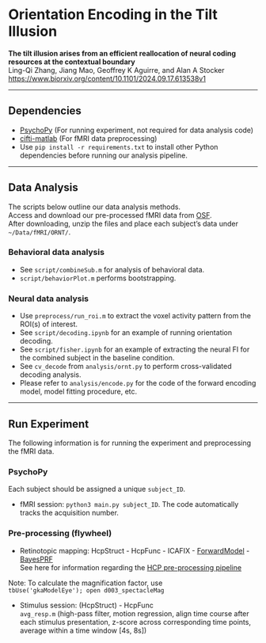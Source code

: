 # Orientation Encoding in the Tilt Illusion
**The tilt illusion arises from an efficient reallocation of neural coding resources at the contextual boundary**  
Ling-Qi Zhang, Jiang Mao, Geoffrey K Aguirre, and Alan A Stocker  
https://www.biorxiv.org/content/10.1101/2024.09.17.613538v1

---

## Dependencies
- [PsychoPy](https://www.psychopy.org/) (For running experiment, not required for data analysis code)
- [cifti-matlab](https://github.com/Washington-University/cifti-matlab) (For fMRI data preprocessing)
- Use `pip install -r requirements.txt` to install other Python dependencies before running our analysis pipeline.

---

## Data Analysis
The scripts below outline our data analysis methods.   
Access and download our pre-processed fMRI data from [OSF](https://osf.io/9uqbd/).  
After downloading, unzip the files and place each subject’s data under `~/Data/fMRI/ORNT/`.

### Behavioral data analysis
- See `script/combineSub.m` for analysis of behavioral data. 
- `script/behaviorPlot.m` performs bootstrapping.

### Neural data analysis 
- Use `preprocess/run_roi.m` to extract the voxel activity pattern from the ROI(s) of interest.
- See `script/decoding.ipynb` for an example of running orientation decoding.
- See `script/fisher.ipynb` for an example of extracting the neural FI for the combined subject in the baseline condition.
- See `cv_decode` from `analysis/ornt.py` to perform cross-validated decoding analysis.
- Please refer to `analysis/encode.py` for the code of the forward encoding model, model fitting procedure, etc.

---

## Run Experiment
The following information is for running the experiment and preprocessing the fMRI data.  

### PsychoPy
Each subject should be assigned a unique `subject_ID`.
- fMRI session: `python3 main.py subject_ID`.
The code automatically tracks the acquisition number.

### Pre-processing (flywheel)
- Retinotopic mapping: HcpStruct - HcpFunc - ICAFIX - [ForwardModel](https://github.com/gkaguirrelab/forwardModel) - [BayesPRF](https://elifesciences.org/articles/40224)  
See here for information regarding the [HCP pre-processing pipeline](https://github.com/Washington-University/HCPpipelines)  

Note: To calculate the magnification factor, use   
`tbUse('gkaModelEye');
open d003_spectacleMag`

- Stimulus session: (HcpStruct) - HcpFunc  
  `avg_resp.m` (high-pass filter, motion regression, align time course after each stimulus presentation, z-score across corresponding time points, average within a time window [4s, 8s]) 
